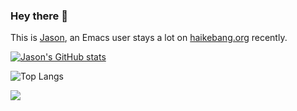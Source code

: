 ### Hey there 👋

This is [Jason](//jsntn.com), an Emacs user stays a lot on [haikebang.org](//haikebang.org) recently.

[![Jason's GitHub stats](https://github-readme-stats.vercel.app/api?username=jsntn&count_private=true&show_icons=true&show=reviews,discussions_started,discussions_answered,prs_merged,prs_merged_percentage)](https://github.com/anuraghazra/github-readme-stats)

![Top Langs](https://github-readme-stats.vercel.app/api/top-langs/?username=jsntn&langs_count=20&layout=compact)

![](http://github-profile-summary-cards.vercel.app/api/cards/profile-details?username=jsntn&theme=github)
<!--
**jsntn/jsntn** is a ✨ _special_ ✨ repository because its `README.md` (this file) appears on your GitHub profile.

Here are some ideas to get you started:

- 🔭 I’m currently working on ...
- 🌱 I’m currently learning ...
- 👯 I’m looking to collaborate on ...
- 🤔 I’m looking for help with ...
- 💬 Ask me about ...
- 📫 How to reach me: ...
- 😄 Pronouns: ...
- ⚡ Fun fact: ...
-->
